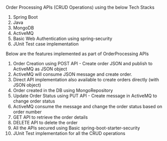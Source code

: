 Order Processing APIs (CRUD Operations) using the below Tech Stacks
1) Spring Boot
2) Java 
3) MongoDB
4) ActiveMQ
5) Basic Web Authentication using spring-security
6) JUnit Test case implementation

Below are the features implemented as part of OrderProcessing APIs
1) Order Creation using POST API - Create order JSON and publish to ActiveMQ as JSON object
2) ActiveMQ will consume JSON message and create order.
3) Direct API implementation also available to create orders directly (with JSON object)
4) Order created in the DB using MongoRepository
5) Update Order Status using PUT API - Create message in ActiveMQ to change order status
6) ActiveMQ consume the message and change the order status based on order number
7) GET API to retrieve the order details
8) DELETE API to delete the order
9) All the APIs secured using Basic spring-boot-starter-security
10) JUnit Test implementation for all the CRUD operations
